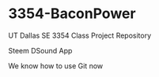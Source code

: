 # 3354-BaconPower
UT Dallas SE 3354 Class Project Repository

Steem DSound App

We know how to use Git now
